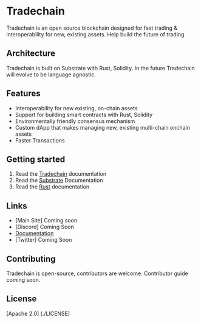 # Tradechain 

Tradechain is an open source blockchain designed for fast trading & interoperability for new, existing assets. Help build the future of trading

## Architecture

Tradechain is built on Substrate with Rust, Solidity. In the future Tradechain will evolve to be language agnostic. 

## Features 

* Interoperability for new existing, on-chain assets
* Support for building smart contracts with Rust, Solidity
* Environmentally friendly consensus mechanism 
* Custom dApp that makes managing new, existing multi-chain onchain assets
* Faster Transactions

## Getting started

1. Read the [Tradechain](https://app.gitbook.com/s/B092CfMJl1avcpO4aqgz/~/changes/e329n8LL0iczUqGW0Y1D/) documentation 
2. Read the [Substrate](https://docs.substrate.io/) Documentation
3. Read the [Rust](https://paritytech.github.io/substrate/master/sc_service/index.html) documentation

## Links

* [Main Site] Coming soon
* [Discord] Coming Soon
* [Documentation](https://app.gitbook.cm/s/B-02CfMJL1avcp04aqgz/)
* [Twitter] Coming Soon

## Contributing 

Tradechain is open-source, contributors are welcome. Contributor guide coming soon. 

## License

[Apache 2.0] (./LICENSE)


